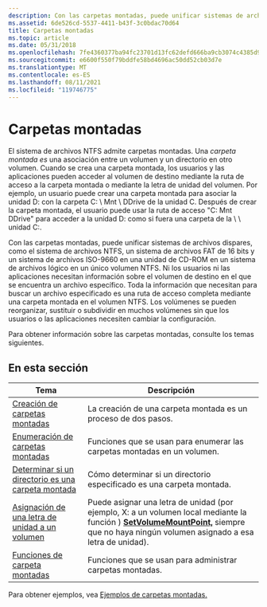 ```yaml
---
description: Con las carpetas montadas, puede unificar sistemas de archivos dispares, como el sistema de archivos NTFS, un sistema de archivos FAT de 16 bits y un sistema de archivos ISO-9660 en una unidad de CD-ROM en un sistema de archivos lógico en un único volumen NTFS.
ms.assetid: 6de526cd-5537-4411-b43f-3c0bdac70d64
title: Carpetas montadas
ms.topic: article
ms.date: 05/31/2018
ms.openlocfilehash: 7fe4360377ba94fc23701d13fc62defd666ba9cb3074c4385d98ea87a9354200
ms.sourcegitcommit: e6600f550f79bddfe58bd4696ac50dd52cb03d7e
ms.translationtype: MT
ms.contentlocale: es-ES
ms.lasthandoff: 08/11/2021
ms.locfileid: "119746775"
---
```

# <a name="mounted-folders"></a>Carpetas montadas

El sistema de archivos NTFS admite carpetas montadas. Una *carpeta montada es* una asociación entre un volumen y un directorio en otro volumen. Cuando se crea una carpeta montada, los usuarios y las aplicaciones pueden acceder al volumen de destino mediante la ruta de acceso a la carpeta montada o mediante la letra de unidad del volumen. Por ejemplo, un usuario puede crear una carpeta montada para asociar la unidad D: con la carpeta C: \\ Mnt \\ DDrive de la unidad C. Después de crear la carpeta montada, el usuario puede usar la ruta de acceso "C: Mnt DDrive" para acceder a la unidad D: como si fuera una carpeta de la \\ \\ unidad C:.

Con las carpetas montadas, puede unificar sistemas de archivos dispares, como el sistema de archivos NTFS, un sistema de archivos FAT de 16 bits y un sistema de archivos ISO-9660 en una unidad de CD-ROM en un sistema de archivos lógico en un único volumen NTFS. Ni los usuarios ni las aplicaciones necesitan información sobre el volumen de destino en el que se encuentra un archivo específico. Toda la información que necesitan para buscar un archivo especificado es una ruta de acceso completa mediante una carpeta montada en el volumen NTFS. Los volúmenes se pueden reorganizar, sustituir o subdividir en muchos volúmenes sin que los usuarios o las aplicaciones necesiten cambiar la configuración.

Para obtener información sobre las carpetas montadas, consulte los temas siguientes.

## <a name="in-this-section"></a>En esta sección



| Tema                                                                                                                         | Descripción                                                                                                                                                                                                                 |
|-------------------------------------------------------------------------------------------------------------------------------|-----------------------------------------------------------------------------------------------------------------------------------------------------------------------------------------------------------------------------|
| [Creación de carpetas montadas](mounting-and-dismounting-a-volume.md)<br/>                                                  | La creación de una carpeta montada es un proceso de dos pasos.<br/>                                                                                                                                                                 |
| [Enumeración de carpetas montadas](enumerating-volume-mount-points.md)<br/>                                                 | Funciones que se usan para enumerar las carpetas montadas en un volumen.<br/>                                                                                                                                                       |
| [Determinar si un directorio es una carpeta montada](determining-whether-a-directory-is-a-volume-mount-point.md)<br/> | Cómo determinar si un directorio especificado es una carpeta montada.<br/>                                                                                                                                              |
| [Asignación de una letra de unidad a un volumen](assigning-a-drive-letter-to-a-volume.md)<br/>                                   | Puede asignar una letra de unidad (por ejemplo, X: a un volumen local mediante la función \) [**SetVolumeMountPoint,**](/windows/desktop/api/WinBase/nf-winbase-setvolumemountpointa) siempre que no haya ningún volumen asignado a esa letra de unidad).<br/> |
| [Funciones de carpeta montadas](volume-mount-point-functions.md)<br/>                                                       | Funciones que se usan para administrar carpetas montadas.<br/>                                                                                                                                                                        |



 

Para obtener ejemplos, vea [Ejemplos de carpetas montadas.](volume-mount-point-examples.md)

 

 




